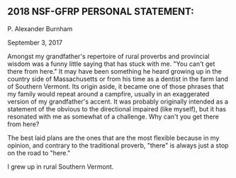 ## 2018 NSF-GFRP PERSONAL STATEMENT:

P. Alexander Burnham

September 3, 2017



Amongst my grandfather's repertoire of rural proverbs and provincial wisdom was a funny little saying that has stuck with me. "You can't get there from here." It may have been something he heard growing up in the country side of Massachusetts or from his time as a dentist in the farm land of Southern Vermont. Its origin aside, it became one of those phrases that my family would repeat around a campfire, usually in an exaggerated version of my grandfather's accent. It was probably originally intended as a statement of the obvious to the directional impaired (like myself), but it has resonated with me as somewhat of a challenge. Why can't you get there from here? 

The best laid plans are the ones that are the most flexible because in my opinion, and contrary to the traditional proverb, "there" is always just a stop on the road to "here."

I grew up in rural Southern Vermont. 

